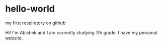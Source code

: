 # hello-world
my first respiratory on github

Hi!
I'm Abishek and I am currently studying 7th grade. 
I have my personal website.

